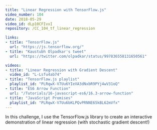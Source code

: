 ```yaml
---
title: "Linear Regression with TensorFlow.js"
video_number: 104
date: 2018-05-29
video_id: dLp10CFIvxI
repository: /CC_104_tf_linear_regression

links:
- title: "TensorFlow.js"
  url: "https://js.tensorflow.org/"
- title: "Kaustubh Olpadkar's tweet"
  url: "https://twitter.com/olpadkar/status/997836558131650561"

videos:
- title: "Linear Regression with Gradient Descent"
  video_id: "L-Lsfu4ab74"
- title: "TensorFlow.js playlist"
  playlist_id: "PLRqwX-V7Uu6YIeVA3dNxbR9PYj4wV31oQ"
- title: "ES6 Arrow Function"
  url: "/Tutorials/16-javascript-es6/16.3-arrow-function"
- title: "JavaScript Promises"
  playlist_id: "PLRqwX-V7Uu6bKLPQvPRNNE65kBL62mVfx"
---
```


In this challenge, I use the TensorFlow.js library to create an interactive demonstration of linear regression (with stochastic gradient descent!)
